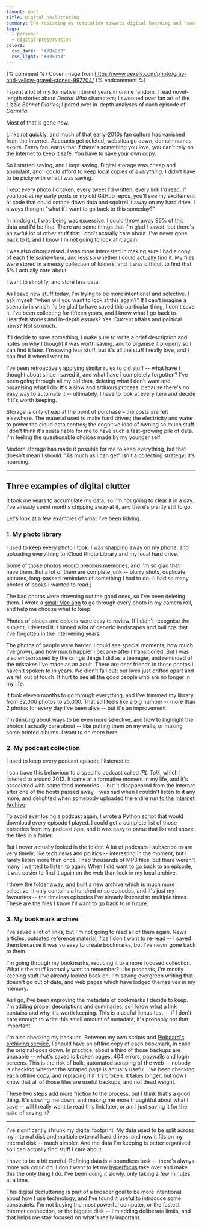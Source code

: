```yaml
---
layout: post
title: Digital decluttering
summary: I'm resisting my temptation towards digital hoarding and "save everything", and trying to be more selective about the data I'm keeping.
tags:
  - personal
  - digital-preservation
colors:
  css_dark:  "#78a2c2"
  css_light: "#3351a3"
---
```

{% comment %}
  Cover image from https://www.pexels.com/photo/gray-and-yellow-gravel-stones-997704/
{% endcomment %}

I spent a lot of my formative Internet years in online fandom.
I read novel-length stories about *Doctor Who* characters; I swooned over fan art of the *Lizzie Bennet Diaries*; I pored over in-depth analyses of each episode of *Carmilla*.

Most of that is gone now.

Links rot quickly, and much of that early-2010s fan culture has vanished from the Internet.
Accounts get deleted, websites go down, domain names expire.
Every fan learns that if there's something you love, you can't rely on the Internet to keep it safe.
You have to save your own copy.

So I started saving, and I kept saving.
Digital storage was cheap and abundant, and I could afford to keep local copies of *everything*.
I didn't have to be picky with what I was saving.

I kept every photo I'd taken, every tweet I'd written, every link I'd read.
If you look at my early posts or my old GitHub repos, you'll see my excitement at code that could scrape down data and squirrel it away on my hard drive.
I always thought "what if I want to go back to this someday?"

In hindsight, I was being was excessive.
I could throw away 95% of this data and I'd be fine.
There are some things that I'm glad I saved, but there's an awful lot of other stuff that I don't actually care about.
I've never gone back to it, and I know I'm not going to look at it again.

I was also disorganised.
I was more interested in making sure I had a copy of each file *somewhere*, and less so whether I could actually find it.
My files were stored in a messy collection of folders, and it was difficult to find that 5% I actually care about.

I want to simplify, and store less data.

As I save new stuff today, I'm trying to be more intentional and selective.
I ask myself "when will you want to look at this again?"
If I can't imagine a scenario in which I'd be glad to have saved this particular thing, I don't save it.
I've been collecting for fifteen years, and I know what I go back to.
Heartfelt stories and in-depth essays? Yes.
Current affairs and political news? Not so much.

If I decide to save something, I make sure to write a brief description and notes on why I thought it was worth saving, and to organise it properly so I can find it later.
I'm saving less stuff, but it's all the stuff I really love, and I can find it when I want to.

I've been retroactively applying similar rules to old stuff -- what have I thought about since I saved it, and what have I completely forgotten?
I've been going through all my old data, deleting what I don't want and organising what I do.
It's a slow and arduous process, because there's no easy way to automate it -- ultimately, I have to look at every item and decide if it's worth keeping.

Storage is only cheap at the point of purchase – the costs are felt elsewhere.
The material used to make hard drives; the electricity and water to power the cloud data centres; the cognitive load of owning so much stuff.
I don't think it's sustainable for me to have such a fast-growing pile of data.
I'm feeling the questionable choices made by my younger self.

Modern storage has made it possible for me to keep everything, but that doesn't mean I should.
"As much as I can get" isn't a collecting strategy; it's hoarding.

---

## Three examples of digital clutter

It took me years to accumulate my data, so I'm not going to clear it in a day.
I've already spent months chipping away at it, and there's plenty still to go.

Let's look at a few examples of what I've been tidying.

### 1. My photo library

I used to keep every photo I took.
I was snapping away on my phone, and uploading everything to iCloud Photo Library and my local hard drive.

Some of those photos record precious memories, and I'm so glad that I have them.
But a lot of them are complete junk -- blurry shots, duplicate pictures, long-passed reminders of something I had to do.
(I had *so* many photos of books I wanted to read.)

The bad photos were drowning out the good ones, so I've been deleting them.
I wrote a [small Mac app][blink] to go through every photo in my camera roll, and help me choose what to keep.

Photos of places and objects were easy to review.
If I didn't recognise the subject, I deleted it.
I binned a lot of generic landscapes and builings that I've forgotten in the intervening years.

The photos of people were harder.
I could see special moments, how much I've grown, and how much happier I became after I transitioned.
But I was also embarrassed by the cringe things I did as a teenager, and reminded of the mistakes I've made as an adult.
There are dear friends in those photos I haven't spoken to in years.
We didn't fall out; our lives just drifted apart and we fell out of touch.
It hurt to see all the good people who are no longer in my life.

It took eleven months to go through everything, and I've trimmed my library from 32,000 photos to 25,000.
That still feels like a big number -- more than 2 photos for every day I've been alive -- but it's an improvement.

I'm thinking about ways to be even more selective, and how to highlight the photos I actually care about -- like putting them on my walls, or making some printed albums.
I want to do more here.

[blink]: /2023/blink/

### 2. My podcast collection

I used to keep every podcast episode I listened to.

I can trace this behaviour to a specific podcast called *IRL Talk*, which I listened to around 2012.
It came at a formative moment in my life, and it's associated with some fond memories -- but it disappeared from the Internet after one of the hosts passed away.
I was sad when I couldn't listen to it any more, and delighted when somebody uploaded the entire run [to the Internet Archive][irltalk].

To avoid ever losing a podcast again, I wrote a Python script that would download every episode I played.
I could get a complete list of those episodes from my podcast app, and it was easy to parse that list and shove the files in a folder.

But I never actually looked in the folder.
A lot of podcasts I subscribe to are very timely, like tech news and politics -- interesting in the moment, but I rarely listen more than once.
I had thousands of MP3 files, but there weren't many I wanted to listen to again.
When I did want to go back to an episode, it was easier to find it again on the web than look in my local archive.

I threw the folder away, and built a new archive which is much more selective.
It only contains a hundred or so episodes, and it's just my favourites -- the timeless episodes I've already listened to multiple times.
These are the files I know I'll want to go back to in future.

[irltalk]: https://archive.org/details/irl-talk-podcast

### 3. My bookmark archive

I've saved a lot of links, but I'm not going to read all of them again.
News articles; outdated reference material; fics I don't want to re-read -- I saved them because it was so easy to create bookmarks, but I've never gone back to them.

I'm going through my bookmarks, reducing it to a more focused collection.
What's the stuff I actually want to remember?
Like podcasts, I'm mostly keeping stuff I've already looked back on.
I'm saving evergreen writing that doesn't go out of date, and web pages which have lodged themselves in my memory.

As I go, I've been improving the metadata of bookmarks I decide to keep.
I'm adding proper descriptions and summaries, so I know what a link contains and why it's worth keeping.
This is a useful litmus test -- if I don't care enough to write this small amount of metadata, it's probably not that important.

I'm also checking my backups.
Between my own scripts and [Pinboard's archiving service][archiving], I should have an offline copy of each bookmark, in case the original goes down.
In practice, about a third of those backups are unusable -- what's saved is broken pages, 404 errors, paywalls and login screens.
This is the risk of bulk, automated scraping of the web -- nobody is checking whether the scraped page is actually useful.
I've been checking each offline copy, and replacing it if it's broken.
It takes longer, but now I know that all of those files are useful backups, and not dead weight.

These two steps add more friction to the process, but I think that's a good thing.
It's slowing me down, and making me more thoughtful about what I save -- will I really want to read this link later, or am I just saving it for the sake of saving it?

[archiving]: https://pinboard.in/faq/#archiving

---

I've significantly shrunk my digital footprint.
My data used to be split across my internal disk and multiple external hard drives, and now it fits on my internal disk -- much simpler.
And the data I'm keeping is better organised, so I can actually find stuff I care about.

I have to be a bit careful.
Refining data is a boundless task -- there's always more you could do.
I don't want to let my [hyperfocus] take over and make this the only thing I do.
I've been doing it slowly, only taking a few minutes at a time.

This digital decluttering is part of a broader goal to be more intentional about how I use technology, and I've found it useful to introduce some constraints.
I'm not buying the most powerful computer, or the fastest Internet connection, or the biggest disk -- I'm adding deliberate limits, and that helps me stay focused on what's really important.

[hyperfocus]: https://wellcomecollection.org/articles/ZRrH3RIAACIAALP5
